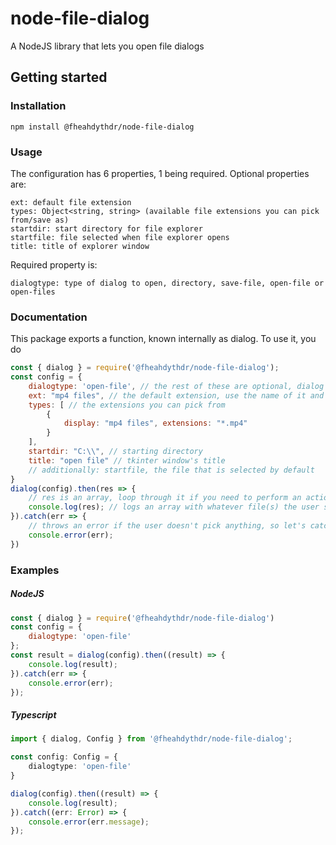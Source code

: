 # node-file-dialog

A NodeJS library that lets you open file dialogs

## Getting started
### Installation
```
npm install @fheahdythdr/node-file-dialog
```

### Usage
The configuration has 6 properties, 1 being required.
Optional properties are:
```
ext: default file extension
types: Object<string, string> (available file extensions you can pick from/save as)
startdir: start directory for file explorer
startfile: file selected when file explorer opens
title: title of explorer window
```

Required property is:
```
dialogtype: type of dialog to open, directory, save-file, open-file or open-files
```

### Documentation

This package exports a function, known internally as dialog.
To use it, you do

```js
const { dialog } = require('@fheahdythdr/node-file-dialog');
const config = {
    dialogtype: 'open-file', // the rest of these are optional, dialog only needs dialogtype.
    ext: "mp4 files", // the default extension, use the name of it and not which extensions it uses
    types: [ // the extensions you can pick from
        {
            display: "mp4 files", extensions: "*.mp4"   
        }
    ],
    startdir: "C:\\", // starting directory
    title: "open file" // tkinter window's title
    // additionally: startfile, the file that is selected by default
}
dialog(config).then(res => {
    // res is an array, loop through it if you need to perform an action on each selected file
    console.log(res); // logs an array with whatever file(s) the user selected.
}).catch(err => {
    // throws an error if the user doesn't pick anything, so let's catch that
    console.error(err);
})
```

### Examples

##### NodeJS

```js
const { dialog } = require('@fheahdythdr/node-file-dialog')
const config = {
    dialogtype: 'open-file'
};
const result = dialog(config).then((result) => {
    console.log(result);
}).catch(err => {
    console.error(err);
});
```

##### Typescript

```ts
import { dialog, Config } from '@fheahdythdr/node-file-dialog';

const config: Config = {
    dialogtype: 'open-file'
}

dialog(config).then((result) => {
    console.log(result);
}).catch((err: Error) => {
    console.error(err.message);
});
```
